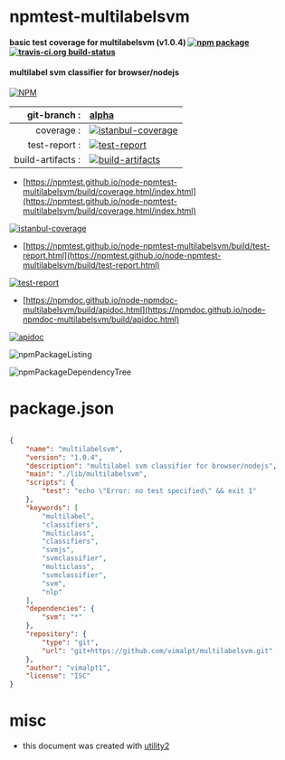 # npmtest-multilabelsvm

#### basic test coverage for  multilabelsvm (v1.0.4)  [![npm package](https://img.shields.io/npm/v/npmtest-multilabelsvm.svg?style=flat-square)](https://www.npmjs.org/package/npmtest-multilabelsvm) [![travis-ci.org build-status](https://api.travis-ci.org/npmtest/node-npmtest-multilabelsvm.svg)](https://travis-ci.org/npmtest/node-npmtest-multilabelsvm)

#### multilabel svm classifier for browser/nodejs

[![NPM](https://nodei.co/npm/multilabelsvm.png?downloads=true&downloadRank=true&stars=true)](https://www.npmjs.com/package/multilabelsvm)

| git-branch : | [alpha](https://github.com/npmtest/node-npmtest-multilabelsvm/tree/alpha)|
|--:|:--|
| coverage : | [![istanbul-coverage](https://npmtest.github.io/node-npmtest-multilabelsvm/build/coverage.badge.svg)](https://npmtest.github.io/node-npmtest-multilabelsvm/build/coverage.html/index.html)|
| test-report : | [![test-report](https://npmtest.github.io/node-npmtest-multilabelsvm/build/test-report.badge.svg)](https://npmtest.github.io/node-npmtest-multilabelsvm/build/test-report.html)|
| build-artifacts : | [![build-artifacts](https://npmtest.github.io/node-npmtest-multilabelsvm/glyphicons_144_folder_open.png)](https://github.com/npmtest/node-npmtest-multilabelsvm/tree/gh-pages/build)|

- [https://npmtest.github.io/node-npmtest-multilabelsvm/build/coverage.html/index.html](https://npmtest.github.io/node-npmtest-multilabelsvm/build/coverage.html/index.html)

[![istanbul-coverage](https://npmtest.github.io/node-npmtest-multilabelsvm/build/screenCapture.buildCi.browser.%252Ftmp%252Fbuild%252Fcoverage.lib.html.png)](https://npmtest.github.io/node-npmtest-multilabelsvm/build/coverage.html/index.html)

- [https://npmtest.github.io/node-npmtest-multilabelsvm/build/test-report.html](https://npmtest.github.io/node-npmtest-multilabelsvm/build/test-report.html)

[![test-report](https://npmtest.github.io/node-npmtest-multilabelsvm/build/screenCapture.buildCi.browser.%252Ftmp%252Fbuild%252Ftest-report.html.png)](https://npmtest.github.io/node-npmtest-multilabelsvm/build/test-report.html)

- [https://npmdoc.github.io/node-npmdoc-multilabelsvm/build/apidoc.html](https://npmdoc.github.io/node-npmdoc-multilabelsvm/build/apidoc.html)

[![apidoc](https://npmdoc.github.io/node-npmdoc-multilabelsvm/build/screenCapture.buildCi.browser.%252Ftmp%252Fbuild%252Fapidoc.html.png)](https://npmdoc.github.io/node-npmdoc-multilabelsvm/build/apidoc.html)

![npmPackageListing](https://npmtest.github.io/node-npmtest-multilabelsvm/build/screenCapture.npmPackageListing.svg)

![npmPackageDependencyTree](https://npmtest.github.io/node-npmtest-multilabelsvm/build/screenCapture.npmPackageDependencyTree.svg)



# package.json

```json

{
    "name": "multilabelsvm",
    "version": "1.0.4",
    "description": "multilabel svm classifier for browser/nodejs",
    "main": "./lib/multilabelsvm",
    "scripts": {
        "test": "echo \"Error: no test specified\" && exit 1"
    },
    "keywords": [
        "multilabel",
        "classifiers",
        "multiclass",
        "classifiers",
        "svmjs",
        "svmclassifier",
        "multiclass",
        "svmclassifier",
        "svm",
        "nlp"
    ],
    "dependencies": {
        "svm": "*"
    },
    "repository": {
        "type": "git",
        "url": "git+https://github.com/vimalpt/multilabelsvm.git"
    },
    "author": "vimalpt1",
    "license": "ISC"
}
```



# misc
- this document was created with [utility2](https://github.com/kaizhu256/node-utility2)
